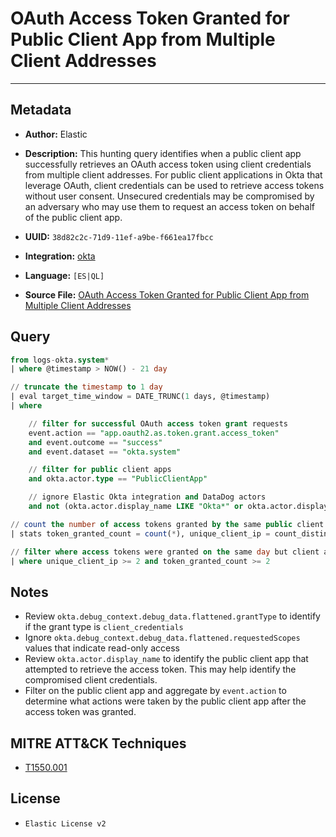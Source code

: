 # OAuth Access Token Granted for Public Client App from Multiple Client Addresses

---

## Metadata

- **Author:** Elastic
- **Description:** This hunting query identifies when a public client app successfully retrieves an OAuth access token using client credentials from multiple client addresses. For public client applications in Okta that leverage OAuth, client credentials can be used to retrieve access tokens without user consent. Unsecured credentials may be compromised by an adversary who may use them to request an access token on behalf of the public client app.

- **UUID:** `38d82c2c-71d9-11ef-a9be-f661ea17fbcc`
- **Integration:** [okta](https://docs.elastic.co/integrations/okta)
- **Language:** `[ES|QL]`
- **Source File:** [OAuth Access Token Granted for Public Client App from Multiple Client Addresses](../queries/defense_evasion_multiple_client_sources_reported_for_oauth_access_tokens_granted.toml)

## Query

```sql
from logs-okta.system*
| where @timestamp > NOW() - 21 day

// truncate the timestamp to 1 day
| eval target_time_window = DATE_TRUNC(1 days, @timestamp)
| where

    // filter for successful OAuth access token grant requests
    event.action == "app.oauth2.as.token.grant.access_token"
    and event.outcome == "success"
    and event.dataset == "okta.system"

    // filter for public client apps
    and okta.actor.type == "PublicClientApp"

    // ignore Elastic Okta integration and DataDog actors
    and not (okta.actor.display_name LIKE "Okta*" or okta.actor.display_name LIKE "Datadog*")

// count the number of access tokens granted by the same public client app in a day
| stats token_granted_count = count(*), unique_client_ip = count_distinct(okta.client.ip) by target_time_window, okta.actor.display_name

// filter where access tokens were granted on the same day but client addresses are different
| where unique_client_ip >= 2 and token_granted_count >= 2
```

## Notes

- Review `okta.debug_context.debug_data.flattened.grantType` to identify if the grant type is `client_credentials`
- Ignore `okta.debug_context.debug_data.flattened.requestedScopes` values that indicate read-only access
- Review `okta.actor.display_name` to identify the public client app that attempted to retrieve the access token. This may help identify the compromised client credentials.
- Filter on the public client app and aggregate by `event.action` to determine what actions were taken by the public client app after the access token was granted.

## MITRE ATT&CK Techniques

- [T1550.001](https://attack.mitre.org/techniques/T1550/001)

## License

- `Elastic License v2`
